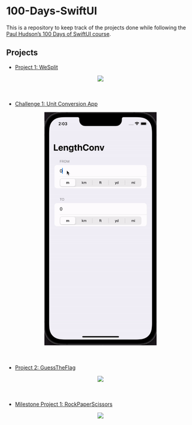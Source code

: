 # 100-Days-SwiftUI

This is a repository to keep track of the projects done while following the [Paul Hudson’s 100 Days of SwiftUI course](https://www.hackingwithswift.com/100/swiftui).

## Projects

- [Project 1: WeSplit](WeSplit)

<div style="text-align: center;">
  <img src="./assets/weSplitDemo.gif" width="300px"/>
</div>

<br/>
<br/>


- [Challenge 1: Unit Conversion App](ChallengeDay19)

<div style="text-align: center;">
  <img src="./assets/lengthConvDemo.gif" width="300px"/>
</div>

<br/>
<br/>


- [Project 2: GuessTheFlag](GuessTheFlag)

<div style="text-align: center;">
  <img src="./assets/guessTheFlagDemo.gif" width="300px"/>
</div>

<br/>
<br/>


- [Milestone Project 1: RockPaperScissors](RockPaperScissors)

<div style="text-align: center;">
  <img src="./assets/rockPaperScissorsDemo.gif" width="300px"/>
</div>

<br/>
<br/>
